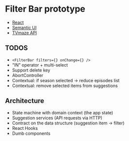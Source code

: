 # Filter Bar prototype

- [React](https://reactjs.org/)
- [Semantic UI](https://react.semantic-ui.com/)
- [TVmaze API](https://www.tvmaze.com/api)

## TODOS

- `<FilterBar filters={} onChange={} />`
- "IN" operator + multi-select
- Support delete key
- AbortController
- Contextual: if season selected -> reduce episodes list
- Contextual: remove selected items from suggestions

## Architecture

- State machine with domain context (the app state)
- Suggestion services (API requests via HTTP)
- Contract on the data structure (suggestion item -> filter)
- React Hooks
- Dumb components
